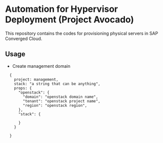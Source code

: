 # Automation for Hypervisor Deployment (Project Avocado)

This repository contains the codes for provisioning physical servers in SAP Converged Cloud.

## Usage

- Create management domain

```
  {
    project: management,
    stack: "a string that can be anything",
    props: {
      "openstack": {
        "domain": "openstack domain name",
        "tenant": "openstack project name",
        "region": "openstack region",
      },
      "stack": {

      }
    }

  }
```
